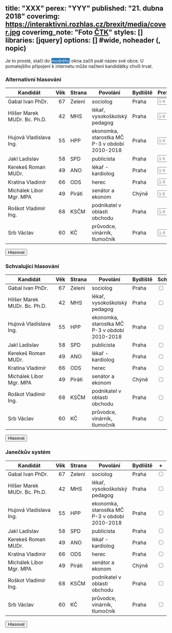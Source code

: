 title: "XXX"
perex: "YYY"
published: "21. dubna 2018"
coverimg: https://interaktivni.rozhlas.cz/brexit/media/cover.jpg
coverimg_note: "Foto <a href='#'>ČTK</a>"
styles: []
libraries: [jquery]
options: [] #wide, noheader (, nopic)
---

Je to prosté, stačí do <span style="background-color: #2171b5;color: white;display: inline;border-radius: 5px;">modrého</span> okna začít psát název své obce. U pomalejšího připojení k internetu může načtení kandidátky chvíli trvat.

<wide>
<div id="container">
<div id="alternativni">

<h3>Alternativní hlasování</h3>
<table>
<thead><tr>
<th>Kandidát</th>
<th align="right">Věk</th>
<th>Strana</th>
<th>Povolání</th>
<th>Bydliště</th>
<th>Preference</th>
</tr>
</thead>
<tbody><tr>
<td>Gabal Ivan PhDr.</td>
<td align="right">67</td>
<td>Zelení</td>
<td>sociolog</td>
<td>Praha</td>
<td><input type="number" min="1" max="9" step="1" placeholder="1-9" class="alternativni" id="1"></td>
</tr>
<tr>
<td>Hilšer Marek MUDr. Bc. Ph.D.</td>
<td align="right">42</td>
<td>MHS</td>
<td>lékař, vysokoškolský pedagog</td>
<td>Praha</td>
<td><input type="number" min="1" max="9" step="1" placeholder="1-9" class="alternativni" id="2"></td>
</tr>
<tr>
<td>Hujová Vladislava Ing.</td>
<td align="right">55</td>
<td>HPP</td>
<td>ekonomka, starostka MČ P-3 v období 2010-2018</td>
<td>Praha</td>
<td><input type="number" min="1" max="9" step="1" placeholder="1-9" class="alternativni" id="3"></td>
</tr>
<tr>
<td>Jakl Ladislav</td>
<td align="right">58</td>
<td>SPD</td>
<td>publicista</td>
<td>Praha</td>
<td><input type="number" min="1" max="9" step="1" placeholder="1-9" class="alternativni" id="4"></td>
</tr>
<tr>
<td>Kerekeš Roman MUDr.</td>
<td align="right">49</td>
<td>ANO</td>
<td>lékař - kardiolog</td>
<td>Praha</td>
<td><input type="number" min="1" max="9" step="1" placeholder="1-9" class="alternativni" id="5"></td>
</tr>
<tr>
<td>Kratina Vladimír</td>
<td align="right">66</td>
<td>ODS</td>
<td>herec</td>
<td>Praha</td>
<td><input type="number" min="1" max="9" step="1" placeholder="1-9" class="alternativni" id="6"></td>
</tr>
<tr>
<td>Michálek Libor Mgr. MPA</td>
<td align="right">49</td>
<td>Piráti</td>
<td>senátor a ekonom</td>
<td>Chýně</td>
<td><input type="number" min="1" max="9" step="1" placeholder="1-9" class="alternativni" id="7"></td>
</tr>
<tr>
<td>Roškot Vladimír Ing.</td>
<td align="right">68</td>
<td>KSČM</td>
<td>podnikatel v oblasti obchodu</td>
<td>Praha</td>
<td><input type="number" min="1" max="9" step="1" placeholder="1-9" class="alternativni" id="8"></td>
</tr>
<tr>
<td>Srb Václav</td>
<td align="right">60</td>
<td>KČ</td>
<td>průvodce, vinárník, tlumočník</td>
<td>Praha</td>
<td><input type="number" min="1" max="9" step="1" placeholder="1-9" class="alternativni" id="9"></td>
</tr>
</tbody></table>

</div>

<div id="hlasovat">
<button type="button" id="hlasovaniAlternativni" onClick="hlasovani('alternativni')">Hlasovat</button>
</div>

</div>
</wide>

<wide>
<div id="container">
<div id="approval">

<h3>Schvalující hlasování</h3>
<table>
<thead><tr>
<th>Kandidát</th>
<th align="right">Věk</th>
<th>Strana</th>
<th>Povolání</th>
<th>Bydliště</th>
<th>Schválení</th>
</tr>
</thead>
<tbody><tr>
<td>Gabal Ivan PhDr.</td>
<td align="right">67</td>
<td>Zelení</td>
<td>sociolog</td>
<td>Praha</td>
<td><input type="checkbox" class="approval" id="1"></td>
</tr>
<tr>
<td>Hilšer Marek MUDr. Bc. Ph.D.</td>
<td align="right">42</td>
<td>MHS</td>
<td>lékař, vysokoškolský pedagog</td>
<td>Praha</td>
<td><input type="checkbox" class="approval" id="2"></td>
</tr>
<tr>
<td>Hujová Vladislava Ing.</td>
<td align="right">55</td>
<td>HPP</td>
<td>ekonomka, starostka MČ P-3 v období 2010-2018</td>
<td>Praha</td>
<td><input type="checkbox" class="approval" id="3"></td>
</tr>
<tr>
<td>Jakl Ladislav</td>
<td align="right">58</td>
<td>SPD</td>
<td>publicista</td>
<td>Praha</td>
<td><input type="checkbox" class="approval" id="4"></td>
</tr>
<tr>
<td>Kerekeš Roman MUDr.</td>
<td align="right">49</td>
<td>ANO</td>
<td>lékař - kardiolog</td>
<td>Praha</td>
<td><input type="checkbox" class="approval" id="5"></td>
</tr>
<tr>
<td>Kratina Vladimír</td>
<td align="right">66</td>
<td>ODS</td>
<td>herec</td>
<td>Praha</td>
<td><input type="checkbox" class="approval" id="6"></td>
</tr>
<tr>
<td>Michálek Libor Mgr. MPA</td>
<td align="right">49</td>
<td>Piráti</td>
<td>senátor a ekonom</td>
<td>Chýně</td>
<td><input type="checkbox" class="approval" id="7"></td>
</tr>
<tr>
<td>Roškot Vladimír Ing.</td>
<td align="right">68</td>
<td>KSČM</td>
<td>podnikatel v oblasti obchodu</td>
<td>Praha</td>
<td><input type="checkbox" class="approval" id="8"></td>
</tr>
<tr>
<td>Srb Václav</td>
<td align="right">60</td>
<td>KČ</td>
<td>průvodce, vinárník, tlumočník</td>
<td>Praha</td>
<td><input type="checkbox" class="approval" id="9"></td>
</tr>
</tbody></table>

</div>

<div id="hlasovat">
<button type="button" id="hlasovaniApproval" onClick="hlasovani('approval')">Hlasovat</button>
</div>

</div>
</wide>

<wide>
<div id="container">
<div id="janecek">

<h3>Janečkův systém</h3>
<table>
<thead><tr>
<th>Kandidát</th>
<th align="right">Věk</th>
<th>Strana</th>
<th>Povolání</th>
<th>Bydliště</th>
<th>+</th>
<th>-</th>
</tr>
</thead>
<tbody><tr>
<td>Gabal Ivan PhDr.</td>
<td align="right">67</td>
<td>Zelení</td>
<td>sociolog</td>
<td>Praha</td>
<td><input type="checkbox" class="janecekplus" id="1" onClick="janecekCall()"></td>
<td><input type="checkbox" class="janecekminus" id="1" onClick="janecekCall()" disabled="true"></td>
</tr>
<tr>
<td>Hilšer Marek MUDr. Bc. Ph.D.</td>
<td align="right">42</td>
<td>MHS</td>
<td>lékař, vysokoškolský pedagog</td>
<td>Praha</td>
<td><input type="checkbox" class="janecekplus" id="2" onClick="janecekCall()"></td>
<td><input type="checkbox" class="janecekminus" id="2" onClick="janecekCall()" disabled="true"></td>
</tr>
<tr>
<td>Hujová Vladislava Ing.</td>
<td align="right">55</td>
<td>HPP</td>
<td>ekonomka, starostka MČ P-3 v období 2010-2018</td>
<td>Praha</td>
<td><input type="checkbox" class="janecekplus" id="3" onClick="janecekCall()"></td>
<td><input type="checkbox" class="janecekminus" id="3" onClick="janecekCall()" disabled="true"></td>
</tr>
<tr>
<td>Jakl Ladislav</td>
<td align="right">58</td>
<td>SPD</td>
<td>publicista</td>
<td>Praha</td>
<td><input type="checkbox" class="janecekplus" id="4" onClick="janecekCall()"></td>
<td><input type="checkbox" class="janecekminus" id="4" onClick="janecekCall()" disabled="true"></td>
</tr>
<tr>
<td>Kerekeš Roman MUDr.</td>
<td align="right">49</td>
<td>ANO</td>
<td>lékař - kardiolog</td>
<td>Praha</td>
<td><input type="checkbox" class="janecekplus" id="5" onClick="janecekCall()"></td>
<td><input type="checkbox" class="janecekminus" id="5" onClick="janecekCall()" disabled="true"></td>
</tr>
<tr>
<td>Kratina Vladimír</td>
<td align="right">66</td>
<td>ODS</td>
<td>herec</td>
<td>Praha</td>
<td><input type="checkbox" class="janecekplus" id="6" onClick="janecekCall()"></td>
<td><input type="checkbox" class="janecekminus" id="6" onClick="janecekCall()" disabled="true"></td>
</tr>
<tr>
<td>Michálek Libor Mgr. MPA</td>
<td align="right">49</td>
<td>Piráti</td>
<td>senátor a ekonom</td>
<td>Chýně</td>
<td><input type="checkbox" class="janecekplus" id="7" onClick="janecekCall()"></td>
<td><input type="checkbox" class="janecekminus" id="7" onClick="janecekCall()" disabled="true"></td>
</tr>
<tr>
<td>Roškot Vladimír Ing.</td>
<td align="right">68</td>
<td>KSČM</td>
<td>podnikatel v oblasti obchodu</td>
<td>Praha</td>
<td><input type="checkbox" class="janecekplus" id="8" onClick="janecekCall()"></td>
<td><input type="checkbox" class="janecekminus" id="8" onClick="janecekCall()" disabled="true"></td>
</tr>
<tr>
<td>Srb Václav</td>
<td align="right">60</td>
<td>KČ</td>
<td>průvodce, vinárník, tlumočník</td>
<td>Praha</td>
<td><input type="checkbox" class="janecekplus" id="9" onClick="janecekCall()"></td>
<td><input type="checkbox" class="janecekminus" id="9" onClick="janecekCall()" disabled="true"></td>
</tr>
</tbody></table>

</div>

<div id="hlasovat">
<button type="button" id="hlasovaniJanecek" onClick="hlasovani('janecek')">Hlasovat</button>
</div>

</div>
</wide>
